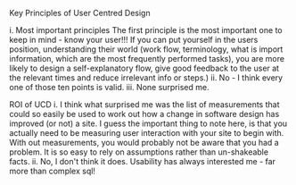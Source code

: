 Key Principles of User Centred Design

i. Most important principles
The first principle is the most important one to keep in mind - know your user!!!  If you can put yourself in the users position, understanding their world (work flow, terminology, what is import information, which are the most frequently performed tasks), you are more likely to design a self-explanatory flow, give good feedback to the user at the relevant times and reduce irrelevant info or steps.)
ii.  No - I think every one of those ten points is valid.
iii.  None surprised me.

ROI of UCD
i. I think what surprised me was the list of measurements that could so easily be used to work out how a change in software design has improved (or not) a site.  I guess the important thing to note here, is that you actually need to be measuring user interaction with your site to begin with.  With out measurements, you would probably not be aware that you had a problem.  It is so easy to rely on assumptions rather than un-shakeable facts.
ii.  No, I don't think it does.  Usability has always interested me - far more than complex sql!